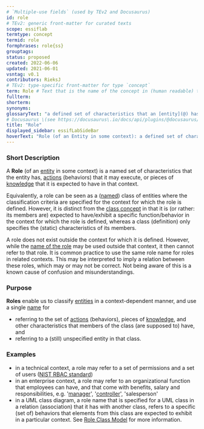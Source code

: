 ```yaml
---
# `Multiple-use fields` (used by TEv2 and Docusaurus)
id: role
# TEv2: generic front-matter for curated texts
scope: essiflab
termtype: concept
termid: role
formphrases: role{ss}
grouptags:
status: proposed
created: 2022-06-06
updated: 2021-06-01
vsntag: v0.1
contributors: RieksJ
# TEv2: type-specific front-matter for type `concept`
term: Role # Text that is the name of the concept in (human readable) texts.
fullterm:
shorterm:
synonyms:
glossaryText: "a defined set of characteristics that an [entity](@) has in some context, such as [responsibilities](@) it may have, [actions](@) (behaviors) it may execute, or pieces of [knowledge](@) that it is expected to have in that context, which are referenced to by a specific [role name](@)."
# Docusaurus \(see https://docusaurus\.io/docs/api/plugins/@docusaurus/plugin-content-docs#markdown-front-matter\):
title: "Role"
displayed_sidebar: essifLabSideBar
hoverText: "Role (of an Entity in some context): a defined set of characteristics that the Entity has in some context, such as responsibilities (Obligations) it may have, Actions (behaviors) it may execute, or pieces of Knowledge that it is expected to have in that context, which are referenced to by a specific (Role-)name."
---
```


### Short Description
A **Role** (of an [entity](@) in some context) is a named set of characteristics that the entity has, [actions](@) (behaviors) that it may execute, or pieces of [knowledge](@) that it is expected to have in that context.

Equivalently, a role can be seen as a ([named](@)) class of entities where the classification criteria are specified for the context for which the role is defined. However, it is distinct from the [class concept](https://en.wikipedia.org/wiki/Class) in that it is (or rather: its members are) expected to have/exhibit a specific function/behavior in the context for which the role is defined, whereas a class (definition) only specifies the (static) characteristics of its members.

A role does not exist outside the context for which it is defined. However, while the [name of the role](@) may be used outside that context, it then cannot refer to that role. It is common practice to use the same role name for roles in related contexts. This may be interpreted to imply a relation between these roles, which may or may not be correct. Not being aware of this is a known cause of confusion and misunderstandings.

### Purpose
**Roles** enable us to classify [entities](@) in a context-dependent manner, and use a single [name](@) for
- referring to the set of [actions](@) (behaviors), pieces of [knowledge](@), and other characteristics that members of the class (are supposed to) have, and
- referring to a (still) unspecified entity in that class.

### Examples
- in a technical context, a role may refer to a set of permissions and a set of users ([NIST RBAC standard](https://csrc.nist.gov/projects/role-based-access-control))
- in an enterprise context, a role may refer to an organizational function that employees can have, and that come with benefits, salary and responsibilities, e.g. '[manager](@)', '[controller](@)', 'salesperson'
- in a UML class diagram, a role name that is specified for a UML class in a relation (association) that it has with another class, refers to a specific (set of) behaviors that elements from this class are expected to exhibit in a particular context. See [Role Class Model](https://en.wikipedia.org/wiki/Role_Class_Model) for more information.
